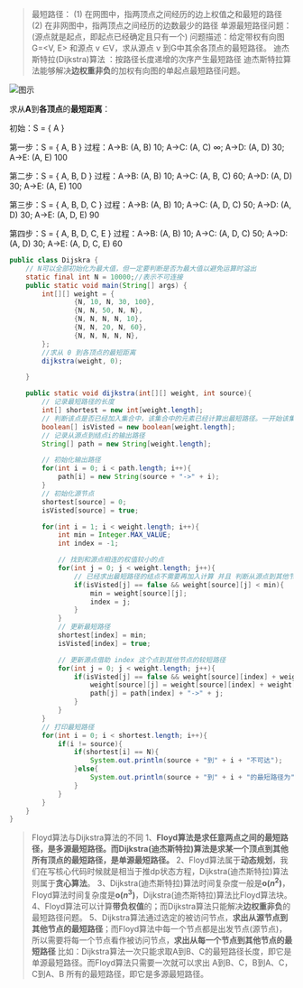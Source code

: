 

>最短路径：
>(1) 在网图中，指两顶点之间经历的边上权值之和最短的路径
>(2) 在非网图中，指两顶点之间经历的边数最少的路径
>单源最短路径问题：(源点就是起点，即起点已经确定且只有一个)
>问题描述：给定带权有向图 G=<V, E> 和源点 v ∈V，求从源点 v 到G中其余各顶点的最短路径。
>迪杰斯特拉(Dijkstra)算法 ：按路径长度递增的次序产生最短路径
>迪杰斯特拉算法能够解决**边权重非负**的加权有向图的单起点最短路径问题。

![图示](https://img-blog.csdnimg.cn/20201203151612805.png?x-oss-process=image/watermark,type_ZmFuZ3poZW5naGVpdGk,shadow_10,text_aHR0cHM6Ly9ibG9nLmNzZG4ubmV0L3dlaXhpbl80NjQ5NzUwMw==,size_16,color_FFFFFF,t_70)

求从**A**到**各顶点**的**最短距离**：

初始：S = { A }

第一步：S = { A, B }
过程：A->B: (A, B) 10;     A->C: (A, C) ∞;    A->D: (A, D) 30;    A->E: (A, E) 100

第二步：S = { A, B, D }
过程：A->B: (A, B) 10;    A->C: (A, B, C) 60;    A->D: (A, D) 30;    A->E: (A, E) 100

第三步：S = { A, B, D, C }
过程：A->B: (A, B) 10;    A->C: (A, D, C) 50;    A->D: (A, D) 30;    A->E: (A, D, E) 90

第四步：S = { A, B, D, C, E }
过程：A->B: (A, B) 10;    A->C: (A, D, C) 50;    A->D: (A, D) 30;    A->E: (A, D, C, E) 60

```java
public class Dijskra {
    // N可以全部初始化为最大值，但一定要判断是否为最大值以避免运算时溢出
    static final int N = 10000;//表示不可连接
    public static void main(String[] args) {
        int[][] weight = {
                {N, 10, N, 30, 100},
                {N, N, 50, N, N},
                {N, N, N, N, 10},
                {N, N, 20, N, 60},
                {N, N, N, N, N},
        };
        //求从 0 到各顶点的最短距离
        dijkstra(weight, 0);

    }

    public static void dijkstra(int[][] weight, int source){
        // 记录最短路径的长度
        int[] shortest = new int[weight.length];
        // 判断该点是否已经加入集合中，该集合中的元素已经计算出最短路径。一开始该集合中只有源点
        boolean[] isVisted = new boolean[weight.length];
        // 记录从源点到结点i的输出路径
        String[] path = new String[weight.length];

        // 初始化输出路径
        for(int i = 0; i < path.length; i++){
            path[i] = new String(source + "->" + i);
        }
        // 初始化源节点
        shortest[source] = 0;
        isVisted[source] = true;

        for(int i = 1; i < weight.length; i++){
            int min = Integer.MAX_VALUE;
            int index = -1;

            // 找到和源点相连的权值较小的点
            for(int j = 0; j < weight.length; j++){
                // 已经求出最短路径的结点不需要再加入计算 并且 判断从源点到其他节点是否存在更短路径(j一直在变化，就是在遍历其他节点)
                if(isVisted[j] == false && weight[source][j] < min){
                    min = weight[source][j];
                    index = j;
                }
            }
            // 更新最短路径
            shortest[index] = min;
            isVisted[index] = true;

            // 更新源点借助 index 这个点到其他节点的较短路径
            for(int j = 0; j < weight.length; j++){
                if(isVisted[j] == false && weight[source][index] + weight[index][j] < weight[source][j]){
                    weight[source][j] = weight[source][index] + weight[index][j];
                    path[j] = path[index] + "->" + j;
                }
            }
        }
        // 打印最短路径
        for(int i = 0; i < shortest.length; i++){
            if(i != source){
                if(shortest[i] == N){
                    System.out.println(source + "到" + i + "不可达");
                }else{
                    System.out.println(source + "到" + i + "的最短路径为" + path[i] + ", 最短距离是" + shortest[i]);
                }
            }
        }
    }
}
```
>Floyd算法与Dijkstra算法的不同
>1、**Floyd算法是求任意两点之间的最短路径，是多源最短路径。而Dijkstra(迪杰斯特拉)算法是求某一个顶点到其他所有顶点的最短路径，是单源最短路径。**
>2、Floyd算法属于**动态规划**，我们在写核心代码时候就是相当于推dp状态方程，Dijkstra(迪杰斯特拉)算法则属于**贪心算法**。
>3、Dijkstra(迪杰斯特拉)算法时间复杂度一般是**o($n^2$)**，Floyd算法时间复杂度是**o($n^3$)**，Dijkstra(迪杰斯特拉)算法比Floyd算法块。
>4、Floyd算法可以计算**带负权值**的；而Dijkstra算法只能解决**边权重非负**的最短路径问题。
>5、Dijkstra算法通过选定的被访问节点，**求出从源节点到其他节点的最短路径**；而Floyd算法中每一个节点都是出发节点(源节点)，所以需要将每一个节点看作被访问节点，**求出从每一个节点到其他节点的最短路径**
>比如：Dijkstra算法一次只能求取A到B、C的最短路径长度，即它是单源最短路径。而Floyd算法只需要一次就可以求出 A到B、C，B到A、C，C到A、B 所有的最短路径，即它是多源最短路径。